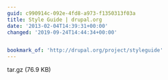 ```yaml
---
guid: c990914c-092e-4fd8-a973-f1350313f03a
title: Style Guide | drupal.org
date: '2013-02-04T14:39:31+00:00'
changed: '2019-09-24T14:44:34+00:00'


bookmark_of: 'http://drupal.org/project/styleguide'
---
```



tar.gz (76.9 KB)
